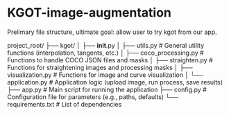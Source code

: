 # KGOT-image-augmentation

Prelimary file structure, ultimate goal: allow user to try kgot from our app.

project_root/
├── kgot/
│   ├── __init__.py
│   ├── utils.py                # General utility functions (interpolation, tangents, etc.)
│   ├── coco_processing.py      # Functions to handle COCO JSON files and masks
│   ├── straighten.py           # Functions for straightening images and processing masks
│   ├── visualization.py        # Functions for image and curve visualization
│   └── application.py          # Application logic (upload image, run process, save results)
├── app.py                      # Main script for running the application
├── config.py                   # Configuration file for parameters (e.g., paths, defaults)
└── requirements.txt            # List of dependencies
